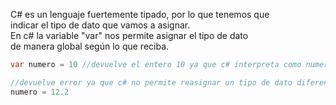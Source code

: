 <p>
C# es un lenguaje fuertemente tipado, por lo que tenemos que <br>
indicar el tipo de dato que vamos a asignar.<br>
En c# la variable "var" nos permite asignar el tipo de dato <br>
de manera global según lo que reciba.<br>
</p>

```c#
var numero = 10 //devuelve el entero 10 ya que c# interpreta como numero

//devuelve error ya que c# no permite reasignar un tipo de dato diferente al ya signado
numero = 12.2
```
